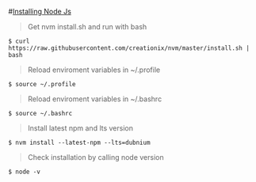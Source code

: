 #[Installing Node Js](https://tecadmin.net/install-nodejs-with-nvm/)

> Get nvm install.sh and run with bash

``` 
$ curl https://raw.githubusercontent.com/creationix/nvm/master/install.sh | bash
```

> Reload enviroment variables in ~/.profile

``` 
$ source ~/.profile
```

> Reload enviroment variables in ~/.bashrc

``` 
$ source ~/.bashrc
```

> Install latest npm and lts version

``` 
$ nvm install --latest-npm --lts=dubnium
```

> Check installation by calling node version

``` 
$ node -v
```